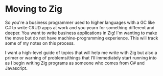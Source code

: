 # Moving to Zig

So you're a business programmer used to higher languages with a GC like C# to
write CRUD apps at work and you yearn for something different and deeper. You
want to write business applications in Zig! I'm wanting to make the move but
do not have machine-programming experience. This will track some of my notes on
this process.

I want a high-level guide of topics that will help me write with Zig but also a
primer or warning of problems/things that I'll immediately start running into as
I begin writing Zig programs as someone who comes from C# and Javascript.

